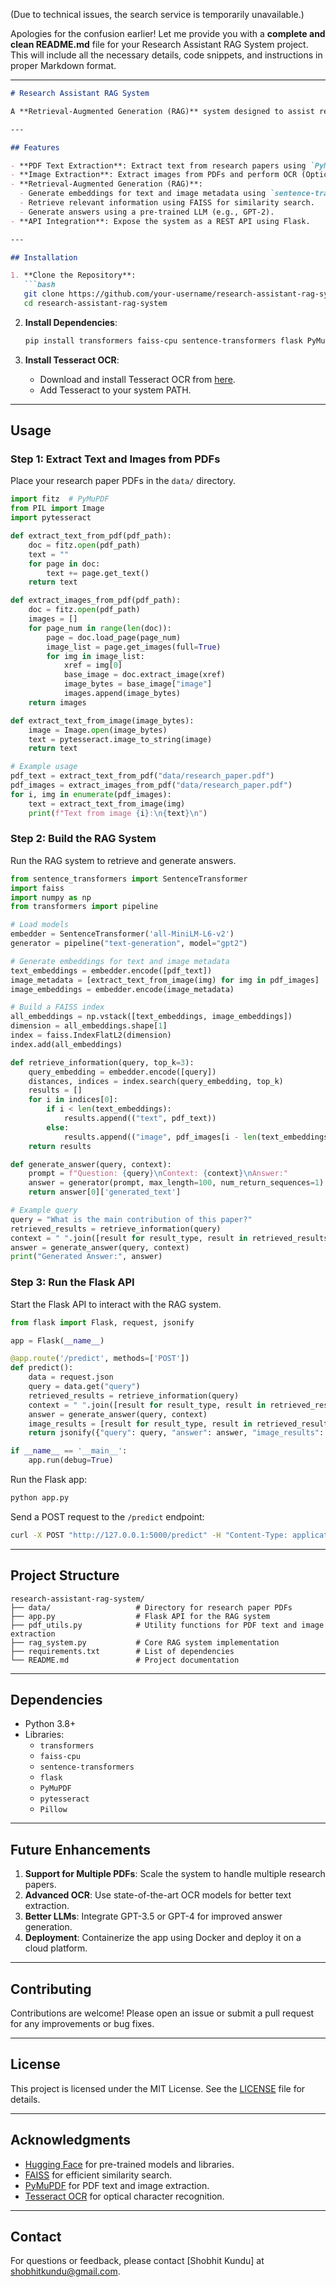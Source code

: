 (Due to technical issues, the search service is temporarily unavailable.)

Apologies for the confusion earlier! Let me provide you with a **complete and clean README.md** file for your Research Assistant RAG System project. This will include all the necessary details, code snippets, and instructions in proper Markdown format.

---

```markdown
# Research Assistant RAG System

A **Retrieval-Augmented Generation (RAG)** system designed to assist researchers by extracting and analyzing information from research papers (PDFs). The system can extract text and images from PDFs, retrieve relevant information, and generate answers to user queries using a Large Language Model (LLM).

---

## Features

- **PDF Text Extraction**: Extract text from research papers using `PyMuPDF`.
- **Image Extraction**: Extract images from PDFs and perform OCR (Optical Character Recognition) using `pytesseract`.
- **Retrieval-Augmented Generation (RAG)**:
  - Generate embeddings for text and image metadata using `sentence-transformers`.
  - Retrieve relevant information using FAISS for similarity search.
  - Generate answers using a pre-trained LLM (e.g., GPT-2).
- **API Integration**: Expose the system as a REST API using Flask.

---

## Installation

1. **Clone the Repository**:
   ```bash
   git clone https://github.com/your-username/research-assistant-rag-system.git
   cd research-assistant-rag-system
   ```

2. **Install Dependencies**:
   ```bash
   pip install transformers faiss-cpu sentence-transformers flask PyMuPDF pytesseract pillow
   ```

3. **Install Tesseract OCR**:
   - Download and install Tesseract OCR from [here](https://github.com/tesseract-ocr/tesseract).
   - Add Tesseract to your system PATH.

---

## Usage

### Step 1: Extract Text and Images from PDFs
Place your research paper PDFs in the `data/` directory.

```python
import fitz  # PyMuPDF
from PIL import Image
import pytesseract

def extract_text_from_pdf(pdf_path):
    doc = fitz.open(pdf_path)
    text = ""
    for page in doc:
        text += page.get_text()
    return text

def extract_images_from_pdf(pdf_path):
    doc = fitz.open(pdf_path)
    images = []
    for page_num in range(len(doc)):
        page = doc.load_page(page_num)
        image_list = page.get_images(full=True)
        for img in image_list:
            xref = img[0]
            base_image = doc.extract_image(xref)
            image_bytes = base_image["image"]
            images.append(image_bytes)
    return images

def extract_text_from_image(image_bytes):
    image = Image.open(image_bytes)
    text = pytesseract.image_to_string(image)
    return text

# Example usage
pdf_text = extract_text_from_pdf("data/research_paper.pdf")
pdf_images = extract_images_from_pdf("data/research_paper.pdf")
for i, img in enumerate(pdf_images):
    text = extract_text_from_image(img)
    print(f"Text from image {i}:\n{text}\n")
```

### Step 2: Build the RAG System
Run the RAG system to retrieve and generate answers.

```python
from sentence_transformers import SentenceTransformer
import faiss
import numpy as np
from transformers import pipeline

# Load models
embedder = SentenceTransformer('all-MiniLM-L6-v2')
generator = pipeline("text-generation", model="gpt2")

# Generate embeddings for text and image metadata
text_embeddings = embedder.encode([pdf_text])
image_metadata = [extract_text_from_image(img) for img in pdf_images]
image_embeddings = embedder.encode(image_metadata)

# Build a FAISS index
all_embeddings = np.vstack([text_embeddings, image_embeddings])
dimension = all_embeddings.shape[1]
index = faiss.IndexFlatL2(dimension)
index.add(all_embeddings)

def retrieve_information(query, top_k=3):
    query_embedding = embedder.encode([query])
    distances, indices = index.search(query_embedding, top_k)
    results = []
    for i in indices[0]:
        if i < len(text_embeddings):
            results.append(("text", pdf_text))
        else:
            results.append(("image", pdf_images[i - len(text_embeddings)]))
    return results

def generate_answer(query, context):
    prompt = f"Question: {query}\nContext: {context}\nAnswer:"
    answer = generator(prompt, max_length=100, num_return_sequences=1)
    return answer[0]['generated_text']

# Example query
query = "What is the main contribution of this paper?"
retrieved_results = retrieve_information(query)
context = " ".join([result for result_type, result in retrieved_results if result_type == "text"])
answer = generate_answer(query, context)
print("Generated Answer:", answer)
```

### Step 3: Run the Flask API
Start the Flask API to interact with the RAG system.

```python
from flask import Flask, request, jsonify

app = Flask(__name__)

@app.route('/predict', methods=['POST'])
def predict():
    data = request.json
    query = data.get("query")
    retrieved_results = retrieve_information(query)
    context = " ".join([result for result_type, result in retrieved_results if result_type == "text"])
    answer = generate_answer(query, context)
    image_results = [result for result_type, result in retrieved_results if result_type == "image"]
    return jsonify({"query": query, "answer": answer, "image_results": len(image_results)})

if __name__ == '__main__':
    app.run(debug=True)
```

Run the Flask app:
```bash
python app.py
```

Send a POST request to the `/predict` endpoint:
```bash
curl -X POST "http://127.0.0.1:5000/predict" -H "Content-Type: application/json" -d '{"query": "What is the main contribution of this paper?"}'
```

---

## Project Structure

```
research-assistant-rag-system/
├── data/                   # Directory for research paper PDFs
├── app.py                  # Flask API for the RAG system
├── pdf_utils.py            # Utility functions for PDF text and image extraction
├── rag_system.py           # Core RAG system implementation
├── requirements.txt        # List of dependencies
└── README.md               # Project documentation
```

---

## Dependencies

- Python 3.8+
- Libraries:
  - `transformers`
  - `faiss-cpu`
  - `sentence-transformers`
  - `flask`
  - `PyMuPDF`
  - `pytesseract`
  - `Pillow`

---

## Future Enhancements

1. **Support for Multiple PDFs**: Scale the system to handle multiple research papers.
2. **Advanced OCR**: Use state-of-the-art OCR models for better text extraction.
3. **Better LLMs**: Integrate GPT-3.5 or GPT-4 for improved answer generation.
4. **Deployment**: Containerize the app using Docker and deploy it on a cloud platform.

---

## Contributing

Contributions are welcome! Please open an issue or submit a pull request for any improvements or bug fixes.

---

## License

This project is licensed under the MIT License. See the [LICENSE](LICENSE) file for details.

---

## Acknowledgments

- [Hugging Face](https://huggingface.co/) for pre-trained models and libraries.
- [FAISS](https://github.com/facebookresearch/faiss) for efficient similarity search.
- [PyMuPDF](https://pymupdf.readthedocs.io/) for PDF text and image extraction.
- [Tesseract OCR](https://github.com/tesseract-ocr/tesseract) for optical character recognition.

---

## Contact

For questions or feedback, please contact [Shobhit Kundu] at [shobhitkundu@gmail.com](mailto:shobhitkundu@gmail.com).
``` 